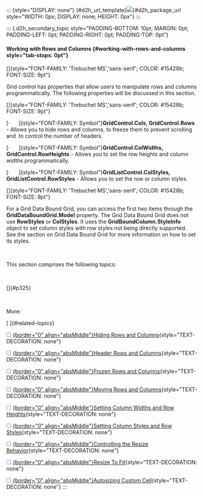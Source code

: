 ::: {style="DISPLAY: none"}
[](ms-xhelp:///?Id=d2h_url_template){#d2h_url_template}![](!package_url!){#d2h_package_url style="WIDTH: 0px; DISPLAY: none; HEIGHT: 0px"}
:::

::: {.d2h_secondary_topic style="PADDING-BOTTOM: 10pt; MARGIN: 0pt; PADDING-LEFT: 0pt; PADDING-RIGHT: 0pt; PADDING-TOP: 0pt"}
#### Working with Rows and Columns {#working-with-rows-and-columns style="tab-stops: 0pt"}

[]{style="FONT-FAMILY: 'Trebuchet MS','sans-serif'; COLOR: #15428b; FONT-SIZE: 9pt"} 

Grid control has properties that allow users to manipulate rows and columns programmatically. The following properties will be discussed in this section.

[]{style="FONT-FAMILY: 'Trebuchet MS','sans-serif'; COLOR: #15428b; FONT-SIZE: 9pt"} 

[·      ]{style="FONT-FAMILY: Symbol"}**GridControl.Cols, GridControl.Rows** - Allows you to hide rows and columns, to freeze them to prevent scrolling and  to control the number of headers.

[·      ]{style="FONT-FAMILY: Symbol"}**GridControl.ColWidths, GridControl.RowHeights** - Allows you to set the row heights and column widths programmatically.

[·      ]{style="FONT-FAMILY: Symbol"}**GridListControl.ColStyles, GridListControl.RowStyles** - Allows you to set the row or column styles.

[]{style="FONT-FAMILY: 'Trebuchet MS','sans-serif'; COLOR: #15428b; FONT-SIZE: 9pt"} 

For a Grid Data Bound Grid, you can access the first two items through the **GridDataBoundGrid.Model** property. The Grid Data Bound Grid does not use **RowStyles** or **ColStyles**. It uses the **GridBoundColumn.StyleInfo** object to set column styles with row styles not being directly supported. See the section on Grid Data Bound Grid for more information on how to set its styles.

 

This section comprises the following topics:

 

[]{#p325} 

 

More:

[ ]{#related-topics}

[![](button.gif){border="0" align="absMiddle"}Hiding Rows and Columns](ms-xhelp:///?Id=7ffddc9f-2141-4873-9133-1956cd812e1b){style="TEXT-DECORATION: none"}

[![](button.gif){border="0" align="absMiddle"}Header Rows and Columns](ms-xhelp:///?Id=7edcdb2f-21dd-4c91-8999-07b101e075d5){style="TEXT-DECORATION: none"}

[![](button.gif){border="0" align="absMiddle"}Frozen Rows and Columns](ms-xhelp:///?Id=76c5ab4f-e0f8-464c-9e43-6a09164f905a){style="TEXT-DECORATION: none"}

[![](button.gif){border="0" align="absMiddle"}Moving Rows and Columns](ms-xhelp:///?Id=f7e9ee6b-294b-4a2c-97f5-7dee80f1adb7){style="TEXT-DECORATION: none"}

[![](button.gif){border="0" align="absMiddle"}Setting Column Widths and Row Heights](ms-xhelp:///?Id=362cfa83-3640-4632-8993-7dc4f36b8345){style="TEXT-DECORATION: none"}

[![](button.gif){border="0" align="absMiddle"}Setting Column Styles and Row Styles](ms-xhelp:///?Id=fe664476-3bb4-4a29-97c7-bfb923863b86){style="TEXT-DECORATION: none"}

[![](button.gif){border="0" align="absMiddle"}Controlling the Resize Behavior](ms-xhelp:///?Id=53ae9f40-3958-4f9a-bca0-9d6b1a82fd63){style="TEXT-DECORATION: none"}

[![](button.gif){border="0" align="absMiddle"}Resize To Fit](ms-xhelp:///?Id=75bd8151-fc6d-4cf2-a5b5-c65da09eb87b){style="TEXT-DECORATION: none"}

[![](button.gif){border="0" align="absMiddle"}Autosizing Custom Cell](ms-xhelp:///?Id=79eb441d-afd9-41a3-8bb0-2941f8936a6f){style="TEXT-DECORATION: none"}
:::

